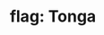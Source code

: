 ---
layout: flags
title: "flag: Tonga"
emoji: flag_tonga
permalink: 🇹🇴.html
image: assets/img/3moji/flag_tonga.png
---